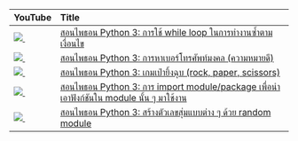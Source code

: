 | YouTube                                                                                                     | Title                                                                                                                                 |
|:------------------------------------------------------------------------------------------------------------|:--------------------------------------------------------------------------------------------------------------------------------------|
| <a href=https://youtu.be/AyToJTrYZrk><img src=https://i.ytimg.com/vi/AyToJTrYZrk/mqdefault.jpg />&nbsp;</a> | <a href="https://youtu.be/AyToJTrYZrk">สอนไพธอน Python 3: การใช้ while loop ในการทำงานซ้ำตามเงื่อนไข</a>                                  |
| <a href=https://youtu.be/OK5lP47wd3k><img src=https://i.ytimg.com/vi/OK5lP47wd3k/mqdefault.jpg />&nbsp;</a> | <a href="https://youtu.be/OK5lP47wd3k">สอนไพธอน Python 3: การหาเบอร์โทรศัพท์มงคล (ความหมายดี)</a>                                         |
| <a href=https://youtu.be/T-3HHRtREds><img src=https://i.ytimg.com/vi/T-3HHRtREds/mqdefault.jpg />&nbsp;</a> | <a href="https://youtu.be/T-3HHRtREds">สอนไพธอน Python 3: เกมเป่ายิ้งฉุบ (rock, paper, scissors)</a>                                      |
| <a href=https://youtu.be/tglWu0KGa_M><img src=https://i.ytimg.com/vi/tglWu0KGa_M/mqdefault.jpg />&nbsp;</a> | <a href="https://youtu.be/tglWu0KGa_M">สอนไพธอน Python 3: การ import module/package เพื่อนำเอาฟังก์ชันใน module นั้น ๆ มาใช้งาน</a>           |
| <a href=https://youtu.be/ibNgDEgJ8Bo><img src=https://i.ytimg.com/vi/ibNgDEgJ8Bo/mqdefault.jpg />&nbsp;</a> | <a href="https://youtu.be/ibNgDEgJ8Bo">สอนไพธอน Python 3: สร้างตัวเลขสุ่มแบบต่าง ๆ ด้วย random module</a>           |
